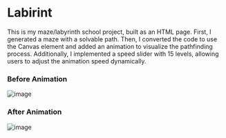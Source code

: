 # Labirint
This is my maze/labyrinth school project, built as an HTML page. First, I generated a maze with a solvable path. Then, I converted the code to use the Canvas element and added an animation to visualize the pathfinding process. Additionally, I implemented a speed slider with 15 levels, allowing users to adjust the animation speed dynamically.


<h3>Before Animation</h3>

![image](https://github.com/user-attachments/assets/085c02c0-a96b-4161-b96f-ba1055c7ffc5)


<h3>After Animation</h3>

![image](https://github.com/user-attachments/assets/59188ea9-cc23-4c4e-bb26-38d5c155829e)

